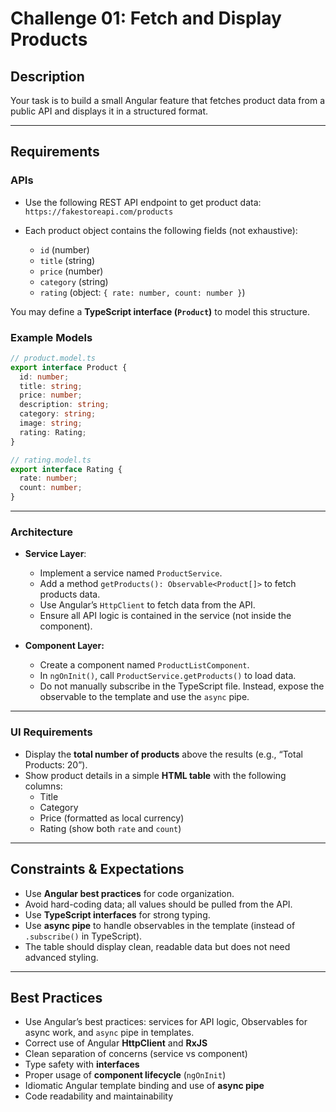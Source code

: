 # Challenge 01: Fetch and Display Products

## Description

Your task is to build a small Angular feature that fetches product data from a public API and displays it in a structured format.

---

## Requirements

### APIs

- Use the following REST API endpoint to get product data:  
  `https://fakestoreapi.com/products`

- Each product object contains the following fields (not exhaustive):
  - `id` (number)
  - `title` (string)
  - `price` (number)
  - `category` (string)
  - `rating` (object: `{ rate: number, count: number }`)

You may define a **TypeScript interface (`Product`)** to model this structure.

### Example Models

```typescript
// product.model.ts
export interface Product {
  id: number;
  title: string;
  price: number;
  description: string;
  category: string;
  image: string;
  rating: Rating;
}

// rating.model.ts
export interface Rating {
  rate: number;
  count: number;
}
```

---

### Architecture

- **Service Layer**:

  - Implement a service named `ProductService`.
  - Add a method `getProducts(): Observable<Product[]>` to fetch products data.
  - Use Angular’s `HttpClient` to fetch data from the API.
  - Ensure all API logic is contained in the service (not inside the component).

- **Component Layer:**

  - Create a component named `ProductListComponent`.
  - In `ngOnInit()`, call `ProductService.getProducts()` to load data.
  - Do not manually subscribe in the TypeScript file. Instead, expose the observable to the template and use the `async` pipe.

---

### UI Requirements

- Display the **total number of products** above the results (e.g., “Total Products: 20”).
- Show product details in a simple **HTML table** with the following columns:
  - Title
  - Category
  - Price (formatted as local currency)
  - Rating (show both `rate` and `count`)

---

## Constraints & Expectations

- Use **Angular best practices** for code organization.
- Avoid hard-coding data; all values should be pulled from the API.
- Use **TypeScript interfaces** for strong typing.
- Use **async pipe** to handle observables in the template (instead of `.subscribe()` in TypeScript).
- The table should display clean, readable data but does not need advanced styling.

---

## Best Practices

- Use Angular’s best practices: services for API logic, Observables for async work, and `async` pipe in templates.
- Correct use of Angular **HttpClient** and **RxJS**
- Clean separation of concerns (service vs component)
- Type safety with **interfaces**
- Proper usage of **component lifecycle** (`ngOnInit`)
- Idiomatic Angular template binding and use of **async pipe**
- Code readability and maintainability
